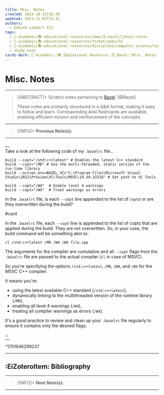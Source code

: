 ```yaml
---
title: Misc. Notes
created: 2023-10-31T16:39
updated: 2023-12-03T15:31
authors:
  - Edmund Leibert III
tags:
  - 🔴-academic/📚-educational-resources/name/🗒️-bazel/🔖/misc-notes
  - 🔴-academic/📚-educational-resources/format/website
  - 🔴-academic/📚-educational-resources/discipline/computer-science/technology/bazel
  - study-note
cards-deck: 🔴 Academic::📚 Educational Resource::🗒️ Bazel::Misc. Notes
---
```


# Misc. Notes

---

> [!ABSTRACT]+ 
> Scratch notes pertaining to [Bazel](https://bazel.build/). [@Bazel]
> 
> These notes are primarily structured in a Q&A format, making it easy to follow and learn. Corresponding Anki flashcards are available, enabling efficient revision and reinforcement of the concepts.

---

> [!INFO]+ 
> **Previous Note(s):**
> 

---

﹇<br>
Take a look at the following code of my `.bazelrc` file...

```text
build --copt="/std:c++latest" # Enables the latest C++ standard
build --copt="/MD" # Use the multi-threaded, static version of the run-time library
build --action_env=BAZEL_VC="C:\Program Files\Microsoft Visual Studio\2022\Preview\VC\Tools\MSVC\14.39.33218" # Set path to VC Tools

build --copt="/W4"  # Enable level 4 warnings
build --copt="/WX"  # Treat warnings as errors
```

In the `.bazelrc` file, is each `--copt` line appended to the list of `copt`s or are they overwritten during the build?

#card 

In the `.bazelrc` file, each `--copt` line is appended to the list of copts that are applied during the build. They are not overwritten.
So, in your case, the build command will be something akin to:

```console
cl /std:c++latest /MD /W4 /WX file.cpp
```

The arguments for the compiler are cumulative and all `--copt` flags from the `.bazelrc` file are passed to the actual compiler (`cl` in case of MSVC).

So you're specifying the options `/std:c++latest`, `/MD`, `/W4`, and `/WX` for the MSVC C++ compiler.

It means you're:
- using the latest available C++ standard (`/std:c++latest`),
- dynamically linking to the multithreaded version of the runtime library (`/MD`),
- enabling all level 4 warnings (`/W4`),
- treating all compiler warnings as errors (`/WX`).

It's a good practice to review and clean up your `.bazelrc` file regularly to ensure it contains only the desired flags.

⌂
<br>﹈<br>^1701646299237


---

## :EiZoteroItem: Bibliography

---

> [!INFO]+
> **Next Note(s):**

---
